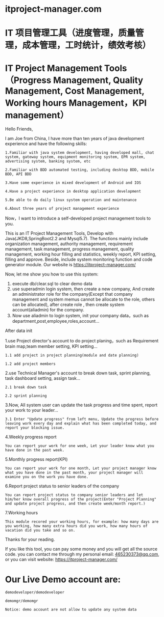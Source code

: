 # itproject-manager.com  
# IT 项目管理工具（进度管理，质量管理，成本管理，工时统计，绩效考核）
# IT Project Management Tools（Progress Management, Quality Management, Cost Management, Working hours Management，KPI management）

Hello Friends, 

I am Joe from China, I have more than ten years of java development experience and have the following skills:

    1.Familiar with java system development, having developed mall, chat system, gateway system, equipment monitoring system, EPR system, advertising system, banking system, etc
    
    2.Familiar with BDD automated testing, including desktop BDD, mobile BDD, API BDD
    
    3.Have some experience in mixed development of Android and IOS
    
    4.Have a project experience in desktop application development
    
    5.Be able to do daily linux system operation and maintenance
    
    6.About three years of project management experience
    
Now，I want to introduce a self-developed project management tools to you.

This is an IT Project Management Tools, Develop with Java(JKD8,SpringBoot2.2 and Mysql5.7). The functions mainly include organization management, authority management, requirement management, task management, progress management, quality management, working hour filling and statistics, weekly report, KPI setting, filling and approve. Beside, include system monitoring function and code generator module. Our website is https://itproject-manager.com/

Now, let me show you how to use this system:
1. execute db/clear.sql to clear demo data
2. use superadmin login system, then create a new company, And create an administrator role for the company(Except that company management and system memus cannot be allocate to the role, others can be allocated), after create role , then create system account(aliadmin) for the company.
3. Now use aliadmin to login system, init your company data，such as department,post,employee,roles,account...

After data init

1.use Project director's account to do project planing，such as Requirement brain map,team member setting, KPI setting...

    1.1 add project in project planning(module and date planning)
  
    1.2 add project members

2.use Technical Manager's account to break down task, sprint planning, task dashboard setting, assign task...

    2.1 break down task
    
    2.2 sprint planning

3.Now, All system user can update the task progress and time spent, report your work to your leader...
    
    3.1 Enter "Update progress" from left menu, Update the progress before leaving work every day and explain what has been completed today, and report your blocking issue.


4.Weekly progress report

    You can report your work for one week, Let your leader know what you have done in the past week.
    
5.Monthly progress report(KPI)

    You can report your work for one month, Let your project manager know what you have done in the past month, your project manager will examine you on the work you have done.
    
6.Report project status to senior leaders of the company
    
    You can report project status to company senior leaders and let him/her know overall progress of the project(Enter "Project Planning" and update project progress, and then create week/month report.)
    
7.Working hours
    
    This module recored your working hours, for example: how many days are you working, how many extra hours did you work, how many hours of vacation did you take and so on.






Thanks for your reading. 

If you like this tool, you can pay some money and you will get all the source code. you can contact me through my personal email: 465230373@qq.com, or you can visit website: https://itproject-manager.com/

# Our Live Demo account are:

    demodeveloper/demodeveloper

    demomgr/demomgr
    
    Notice: demo account are not allow to update any system data

